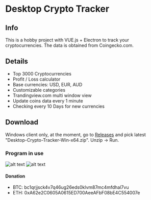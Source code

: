 # Desktop Crypto Tracker

## Info

This is a hobby project with VUE.js + Electron to track your cryptocurrencies. The data is obtained from Coingecko.com.

## Details

- Top 3000 Cryptocurrencies
- Profit / Loss calculator
- Base currencies: USD, EUR, AUD
- Customizable categories
- Trandingview.com multi window view
- Update coins data every 1 minute
- Checking every 10 Days for new currencies

## Download

Windows client only, at the moment, go to [Releases](https://github.com/Escaflownevan/Desktop-Crypto-Tracker/releases) and pick latest "Desktop-Crypto-Tracker-Win-x64.zip". Unzip -> Run.



### Program in use

![alt text](https://i.ibb.co/HHKTZSL/dct1.jpg)
![alt text](https://i.ibb.co/rMZjz5x/dct2.jpg)

#### Donation

- BTC: bc1qrjjsck4v7q46ug26eds0klvm87mc4mfdhal7vu
- ETH: 0xA62e2C0605A0615ED700AeeAFbF08bE4C554007e
